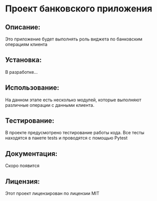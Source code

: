 # Проект банковского приложения
## Описание:
  Это приложение будет выполнять роль виджета по банковским операциям клиента

## Установка:
  В разработке...

## Использование:
  На данном этапе есть несколько модулей, которые выполняют различные
  операции с данными клиента.

## Тестирование:
  В проекте предусмотрено тестирование работы кода.
  Все тесты находятся в пакете tests и проводятся с помощью Pytest
  

## Документация:
  Скоро появится

## Лицензия:
  Этот проект лицензирован по лицензии MIT